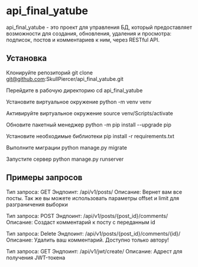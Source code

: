 # api_final_yatube

api_final_yatube - это проект для управления БД, который предоставляет возможности для создания, обновления, удаления и просмотра: подписок, постов и комментариев к ним, через RESTful API.


## Установка

Клонируйте репозиторий
git clone git@github.com:SkullPiercer/api_final_yatube.git

Перейдите в рабочую директорию
cd api_final_yatube

Установите виртуальное окружение
python -m venv venv

Активируйте виртуальное окружение
source venv/Scripts/activate

Обновите пакетный менеджер
python -m pip install --upgrade pip

Установите необходимые библиотеки
pip install -r requirements.txt

Выполните миграции
python manage.py migrate

Запустите сервер
python manage.py runserver

## Примеры запросов

Тип запроса: GET
Эндпоинт: /api/v1/posts/
Описание: Вернет вам все посты. Так же вы можете использовать параметры offset и limit для разграничения выборки

Тип запроса: POST
Эндпоинт: /api/v1/posts/{post_id}/comments/
Описание: Создаст комментарий к посту с переданным id

Тип запроса: Delete
Эндпоинт: /api/v1/posts/{post_id}/comments/{id}/
Описание: Удалить ваш комментарий. Доступно только автору!

Тип запроса: GET
Эндпоинт: /api/v1/jwt/create/
Описание: Адрест для получения JWT-токена
